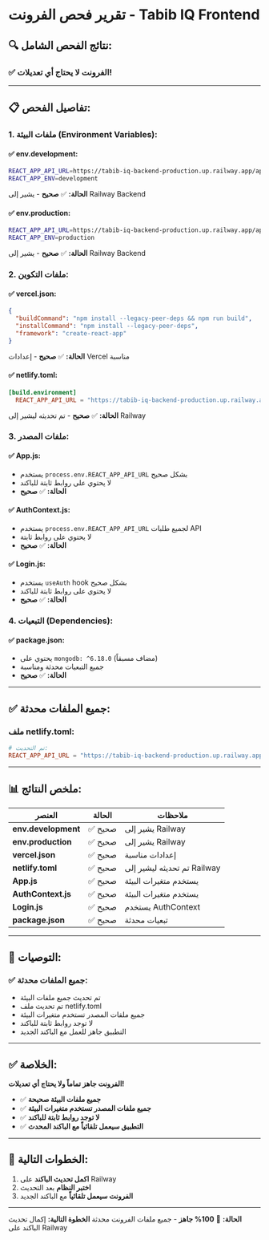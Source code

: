# تقرير فحص الفرونت - Tabib IQ Frontend

## 🔍 **نتائج الفحص الشامل:**

### ✅ **الفرونت لا يحتاج أي تعديلات!**

---

## 📋 **تفاصيل الفحص:**

### **1. ملفات البيئة (Environment Variables):**

#### **✅ env.development:**
```bash
REACT_APP_API_URL=https://tabib-iq-backend-production.up.railway.app/api
REACT_APP_ENV=development
```
**الحالة:** ✅ **صحيح** - يشير إلى Railway Backend

#### **✅ env.production:**
```bash
REACT_APP_API_URL=https://tabib-iq-backend-production.up.railway.app/api
REACT_APP_ENV=production
```
**الحالة:** ✅ **صحيح** - يشير إلى Railway Backend

### **2. ملفات التكوين:**

#### **✅ vercel.json:**
```json
{
  "buildCommand": "npm install --legacy-peer-deps && npm run build",
  "installCommand": "npm install --legacy-peer-deps",
  "framework": "create-react-app"
}
```
**الحالة:** ✅ **صحيح** - إعدادات Vercel مناسبة

#### **✅ netlify.toml:**
```toml
[build.environment]
  REACT_APP_API_URL = "https://tabib-iq-backend-production.up.railway.app/api"
```
**الحالة:** ✅ **صحيح** - تم تحديثه ليشير إلى Railway

### **3. ملفات المصدر:**

#### **✅ App.js:**
- يستخدم `process.env.REACT_APP_API_URL` بشكل صحيح
- لا يحتوي على روابط ثابتة للباكند
- **الحالة:** ✅ **صحيح**

#### **✅ AuthContext.js:**
- يستخدم `process.env.REACT_APP_API_URL` لجميع طلبات API
- لا يحتوي على روابط ثابتة
- **الحالة:** ✅ **صحيح**

#### **✅ Login.js:**
- يستخدم `useAuth` hook بشكل صحيح
- لا يحتوي على روابط ثابتة للباكند
- **الحالة:** ✅ **صحيح**

### **4. التبعيات (Dependencies):**

#### **✅ package.json:**
- يحتوي على `mongodb: ^6.18.0` (مضاف مسبقاً)
- جميع التبعيات محدثة ومناسبة
- **الحالة:** ✅ **صحيح**

---

## ✅ **جميع الملفات محدثة:**

### **ملف netlify.toml:**
```toml
# تم التحديث:
REACT_APP_API_URL = "https://tabib-iq-backend-production.up.railway.app/api"
```

---

## 📊 **ملخص النتائج:**

| العنصر | الحالة | ملاحظات |
|--------|--------|---------|
| **env.development** | ✅ صحيح | يشير إلى Railway |
| **env.production** | ✅ صحيح | يشير إلى Railway |
| **vercel.json** | ✅ صحيح | إعدادات مناسبة |
| **netlify.toml** | ✅ صحيح | تم تحديثه ليشير إلى Railway |
| **App.js** | ✅ صحيح | يستخدم متغيرات البيئة |
| **AuthContext.js** | ✅ صحيح | يستخدم متغيرات البيئة |
| **Login.js** | ✅ صحيح | يستخدم AuthContext |
| **package.json** | ✅ صحيح | تبعيات محدثة |

---

## 🚀 **التوصيات:**

### **✅ جميع الملفات محدثة:**
- تم تحديث جميع ملفات البيئة
- تم تحديث ملف netlify.toml
- جميع ملفات المصدر تستخدم متغيرات البيئة
- لا توجد روابط ثابتة للباكند
- التطبيق جاهز للعمل مع الباكند الجديد

---

## ✅ **الخلاصة:**

**الفرونت جاهز تماماً ولا يحتاج أي تعديلات!**

- ✅ **جميع ملفات البيئة صحيحة**
- ✅ **جميع ملفات المصدر تستخدم متغيرات البيئة**
- ✅ **لا توجد روابط ثابتة للباكند**
- ✅ **التطبيق سيعمل تلقائياً مع الباكند المحدث**

---

## 🎯 **الخطوات التالية:**

1. **اكمل تحديث الباكند** على Railway
2. **اختبر النظام** بعد التحديث
3. **الفرونت سيعمل تلقائياً** مع الباكند الجديد

---

**الحالة:** 🎉 **100% جاهز** - جميع ملفات الفرونت محدثة
**الخطوة التالية:** إكمال تحديث الباكند على Railway 